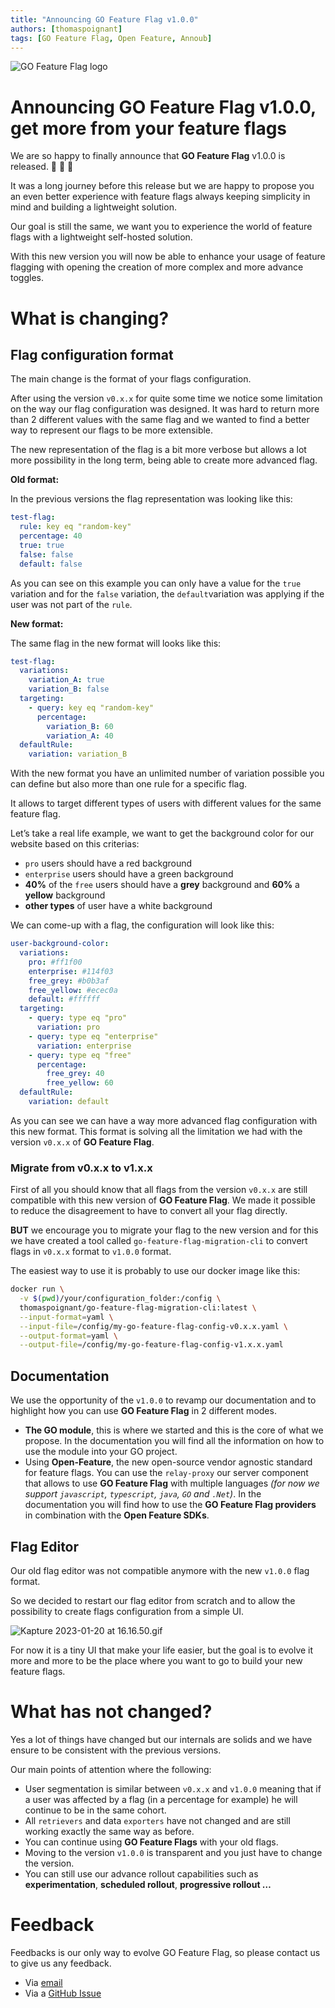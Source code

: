 ```yaml
---
title: "Announcing GO Feature Flag v1.0.0"
authors: [thomaspoignant]
tags: [GO Feature Flag, Open Feature, Annoub]
---
```

![GO Feature Flag logo](banner.png)

# Announcing GO Feature Flag v1.0.0, get more from your feature flags

We are so happy to finally announce that **GO Feature Flag** v1.0.0 is released. 🎉 🥳 🚀

It was a long journey before this release but we are happy to propose you an even better experience with feature flags always keeping simplicity in mind and building a lightweight solution.

Our goal is still the same, we want you to experience the world of feature flags with a lightweight self-hosted solution.

With this new version you will now be able to enhance your usage of feature flagging with opening the creation of more complex and more advance toggles.
<!-- truncate -->

# What is changing?

## Flag configuration format

The main change is the format of your flags configuration. 

After using the version `v0.x.x` for quite some time we notice some limitation on the way our flag configuration was designed.
It was hard to return more than 2 different values with the same flag and we wanted to find a better way to represent our flags to be more extensible.

The new representation of the flag is a bit more verbose but allows a lot more possibility in the long term, being able to create more advanced flag.

**Old format:**

In the previous versions the flag representation was looking like this:

```yaml
test-flag:
  rule: key eq "random-key"
  percentage: 40
  true: true
  false: false
  default: false
```

As you can see on this example you can only have a value for the `true` variation and for the `false` variation, the `default`variation was applying if the user was not part of the `rule`.

**New format:**

The same flag in the new format will looks like this:

```yaml
test-flag:
  variations:
    variation_A: true
    variation_B: false
  targeting:
    - query: key eq "random-key"
      percentage:
        variation_B: 60
        variation_A: 40
  defaultRule:
    variation: variation_B
```

With the new format you have an unlimited number of variation possible you can define but also more than one rule for a specific flag.

It allows to target different types of users with different values for the same feature flag.

Let’s take a real life example, we want to get the background color for our website based on this criterias:

- `pro` users should have a red background
- `enterprise` users should have a green background
- **40%** of the `free` users should have a **grey** background and **60%** a **yellow** background
- **other types** of user have a white background

We can come-up with a flag, the configuration will look like this:

```yaml
user-background-color:
  variations:
    pro: #ff1f00
    enterprise: #114f03
    free_grey: #b0b3af
    free_yellow: #ecec0a
    default: #ffffff
  targeting:
    - query: type eq "pro"
      variation: pro
    - query: type eq "enterprise"
      variation: enterprise
    - query: type eq "free"
      percentage:
        free_grey: 40
        free_yellow: 60
  defaultRule:
    variation: default
```

As you can see we can have a way more advanced flag configuration with this new format. This format is solving all the limitation we had with the version `v0.x.x` of **GO Feature Flag**.

### Migrate from v0.x.x to v1.x.x

First of all you should know that all flags from the version `v0.x.x` are still compatible with this new version of **GO Feature Flag**. We made it possible to reduce the disagreement to have to convert all your flag directly.

**BUT** we encourage you to migrate your flag to the new version and for this we have created a tool called `go-feature-flag-migration-cli` to convert flags in `v0.x.x` format to `v1.0.0` format.

The easiest way to use it is probably to use our docker image like this:

```bash
docker run \
  -v $(pwd)/your/configuration_folder:/config \
  thomaspoignant/go-feature-flag-migration-cli:latest \
  --input-format=yaml \
  --input-file=/config/my-go-feature-flag-config-v0.x.x.yaml \
  --output-format=yaml \
  --output-file=/config/my-go-feature-flag-config-v1.x.x.yaml
```

## Documentation

We use the opportunity of the `v1.0.0` to revamp our documentation and to highlight how you can use **GO Feature Flag** in 2 different modes.

- **The GO module**, this is where we started and this is the core of what we propose. In the documentation you will find all the information on how to use the module into your GO project.
- Using **Open-Feature**, the new open-source vendor agnostic standard for feature flags. You can use the `relay-proxy` our server component that allows to use **GO Feature Flag** with multiple languages *(for now we support `javascript`, `typescript`, `java`, `GO` and `.Net`)*. In the documentation you will find how to use the **GO Feature Flag providers** in combination with the **Open Feature SDKs**.

## Flag Editor

Our old flag editor was not compatible anymore with the new `v1.0.0` flag format. 

So we decided to restart our flag editor from scratch and to allow the possibility to create flags configuration from a simple UI. 

![Kapture 2023-01-20 at 16.16.50.gif](flag_editor.gif)

For now it is a tiny UI that make your life easier, but the goal is to evolve it more and more to be the place where you want to go to build your new feature flags.

# What has not changed?

Yes a lot of things have changed but our internals are solids and we have ensure to be consistent with the previous versions.

Our main points of attention where the following:

- User segmentation is similar between `v0.x.x` and `v1.0.0` meaning that if a user was affected by a flag (in a percentage for example) he will continue to be in the same cohort.
- All `retrievers` and data `exporters` have not changed and are still working exactly the same way as before.
- You can continue using **GO Feature Flags** with your old flags.
- Moving to the version `v1.0.0` is transparent and you just have to change the version.
- You can still use our advance rollout capabilities such as **experimentation**, **scheduled rollout**, **progressive rollout …**

# Feedback

Feedbacks is our only way to evolve GO Feature Flag, so please contact us to give us any feedback.

- Via [email](mailto:contact@gofeaturegflag.org)
- Via a [GitHub Issue](https://github.com/thomaspoignant/go-feature-flag/issues/new/choose)
